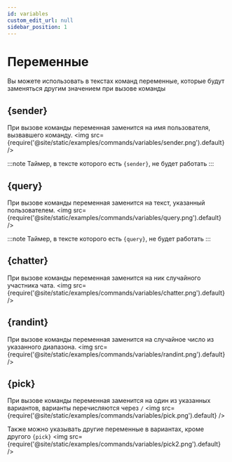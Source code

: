 ```yaml
---
id: variables
custom_edit_url: null
sidebar_position: 1
---
```


# Переменные
Вы можете использовать в текстах команд переменные, которые будут заменяться другим значением при вызове команды

## {sender}
При вызове команды переменная заменится на имя пользователя, вызвавшего команду.
<img src={require('@site/static/examples/commands/variables/sender.png').default} />

:::note
Таймер, в тексте которого есть `{sender}`, не будет работать
:::

## {query}
При вызове команды переменная заменится на текст, указанный пользователем.
<img src={require('@site/static/examples/commands/variables/query.png').default} />

:::note
Таймер, в тексте которого есть `{query}`, не будет работать
:::

## {chatter}
При вызове команды переменная заменится на ник случайного участника чата.
<img src={require('@site/static/examples/commands/variables/chatter.png').default} />

## {randint}
При вызове команды переменная заменится на случайное число из указанного диапазона.
<img src={require('@site/static/examples/commands/variables/randint.png').default} />

## {pick}
При вызове команды переменная заменится на один из указанных вариантов, варианты перечисляются через `/`
<img src={require('@site/static/examples/commands/variables/pick.png').default} />

Также можно указывать другие переменные в вариантах, кроме другого `{pick}`
<img src={require('@site/static/examples/commands/variables/pick2.png').default} />